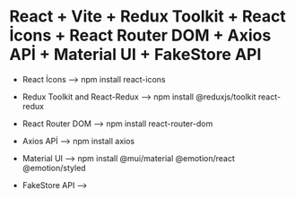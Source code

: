 # React + Vite + Redux Toolkit + React İcons + React Router DOM + Axios APİ + Material UI + FakeStore API

- React İcons --> npm install react-icons

- Redux Toolkit and React-Redux --> npm install @reduxjs/toolkit react-redux

- React Router DOM --> npm install react-router-dom

- Axios APİ --> npm install axios

- Material UI --> npm install @mui/material @emotion/react @emotion/styled

- FakeStore API -->
